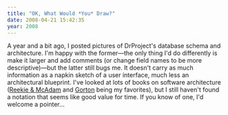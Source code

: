 ```yaml
---
title: "OK, What Would *You* Draw?"
date: 2008-04-21 15:42:35
year: 2008
---
```

A year and a bit ago, I posted pictures of DrProject's database schema and architecture. I'm happy with the former—the only thing I'd do differently is make it larger and add comments (or change field names to be more descriptive)—but the latter still bugs me.  It doesn't carry as much information as a napkin sketch of a user interface, much less an architectural blueprint.  I've looked at lots of books on software architecture (<a href="http://www.amazon.com/Software-Architecture-Primer-John-Reekie/dp/0646458418">Reekie &amp; McAdam</a> and <a href="http://www.amazon.com/Essential-Software-Architecture-Ian-Gorton/dp/3540287132">Gorton</a> being my favorites), but I still haven't found a notation that seems like good value for time.  If you know of one, I'd welcome a pointer…
